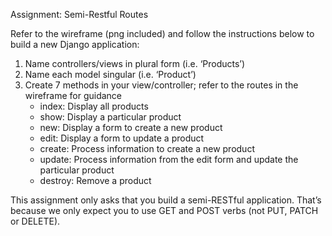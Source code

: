 Assignment: Semi-Restful Routes

Refer to the wireframe (png included) and follow the instructions below to build a new Django application:

1. Name controllers/views in plural form (i.e. ‘Products’)
2. Name each model singular (i.e. ‘Product’)
3. Create 7 methods in your view/controller; refer to the routes in the wireframe for guidance
    * index: Display all products
    * show: Display a particular product
    * new: Display a form to create a new product
    * edit: Display a form to update a product
    * create: Process information to create a new product
    * update: Process information from the edit form and update the particular product
    * destroy: Remove a product

This assignment only asks that you build a semi-RESTful application. That’s because we only expect you to use GET and POST verbs (not PUT, PATCH or DELETE).
 
